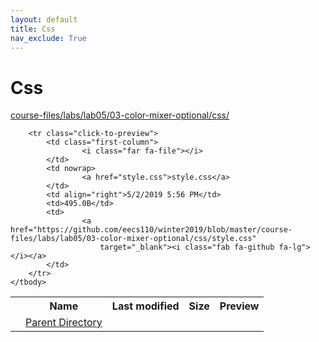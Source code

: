 ```yaml
---
layout: default
title: Css
nav_exclude: True
---
```


# Css

[course-files/labs/lab05/03-color-mixer-optional/css/](.)

<table class="tbl-files">
    <tbody>
        <tr>
            <th valign="top"></th>
            <th>Name</th>
            <th>Last modified</th>
            <th>Size</th>
            <th>Preview</th>
        </tr>
        <tr>
            <td valign="top">
                <i class="fa fa-folder-open"></i>
            </td>
            <td><a href="../">Parent Directory</a></td>
            <td>&nbsp;</td>
            <td>&nbsp;</td>
            <td>&nbsp;</td>
        </tr>

        <tr class="click-to-preview">
            <td class="first-column">
                    <i class="far fa-file"></i>
            </td>
            <td nowrap>
                    <a href="style.css">style.css</a>
            </td>
            <td align="right">5/2/2019 5:56 PM</td>
            <td>495.0B</td>
            <td>
                    <a href="https://github.com/eecs110/winter2019/blob/master/course-files/labs/lab05/03-color-mixer-optional/css/style.css"
                        target="_blank"><i class="fab fa-github fa-lg"></i></a>
            </td>
        </tr>
    </tbody>
</table>

